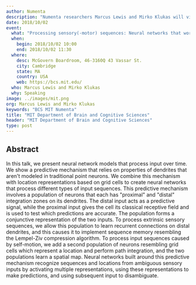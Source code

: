 ```yaml
---
author: Numenta
description: "Numenta researchers Marcus Lewis and Mirko Klukas will visit the MIT Department of Brain and Cognitive Sciences to give a presentation on neural networks that process input over time."
date: 2018/10/02
event:
  what: "Processing sensory(-motor) sequences: Neural networks that work by testing predictions"
  when:
    begin: 2018/10/02 10:00
    end: 2018/10/02 11:30
  where:
    desc: McGovern Boardroom, 46-3160Q 43 Vassar St.
    city: Cambridge
    state: MA
    country: USA
    web: https://bcs.mit.edu/
  who: Marcus Lewis and Mirko Klukas
  why: Speaking
image: ../images/mit.png
org: Marcus Lewis and Mirko Klukas
keywords: "BCS MIT Numenta"
title: "MIT Department of Brain and Cognitive Sciences"
header: "MIT Department of Brain and Cognitive Sciences"
type: post
---
```


## Abstract
In this talk, we present neural network models that process input over time. We show a predictive mechanism that relies on properties of dendrites that aren't modeled in traditional point neurons. We combine this mechanism with location representations based on grid cells to create neural networks that process different types of input sequences. This predictive mechanism involves a population of neurons that each has "proximal" and "distal" integration zones on its dendrites. The distal input acts as a predictive signal, while the proximal input gives the cell its classical receptive field and is used to test which predictions are accurate. The population forms a conjunctive representation of the two inputs. To process extrinsic sensory sequences, we allow this population to learn recurrent connections on distal dendrites, and this causes it to implement sequence memory resembling the Lempel-Ziv compression algorithm. To process input sequences caused by self-motion, we add a second population of neurons resembling grid cells which represent a location and perform path integration, and the two populations learn a spatial map. Neural networks built around this predictive mechanism recognize sequences and locations from ambiguous sensory inputs by activating multiple representations, using these representations to make predictions, and using subsequent input to disambiguate.
